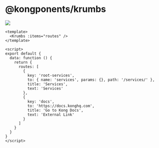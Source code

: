 # @kongponents/krumbs

[![](https://img.shields.io/npm/v/@kongponents/krumbs.svg?style=flat-square)](https://www.npmjs.com/package/@kongponents/krumbs)

```vue
<template>
  <Krumbs :items="routes" />
</template>

<script>
export default {
  data: function () {
    return {
      routes: [
        {
          key: 'root-services',
          to: { name: 'services', params: {}, path: '/services/' },
          title: 'Services',
          text: 'Services'
        },
        {
          key: 'docs',
          to: 'https://docs.konghq.com',
          title: 'Go to Kong Docs',
          text: 'External Link'
        }
      ]
    }
  }
}
</script>
```
